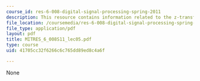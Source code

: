 ```yaml
---
course_id: res-6-008-digital-signal-processing-spring-2011
description: This resource contains information related to the z-transform.
file_location: /coursemedia/res-6-008-digital-signal-processing-spring-2011/41705cc32f6266c6c765dd89ed8c4a6f_MITRES_6_008S11_lec05.pdf
file_type: application/pdf
layout: pdf
title: MITRES_6_008S11_lec05.pdf
type: course
uid: 41705cc32f6266c6c765dd89ed8c4a6f

---
```

None
